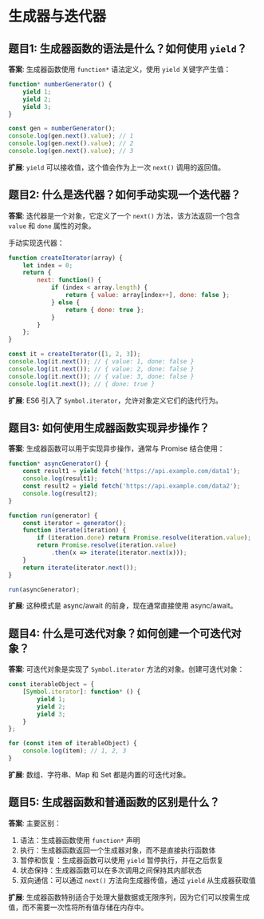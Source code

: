 # 生成器与迭代器

## 题目1: 生成器函数的语法是什么？如何使用 `yield`？
**答案**: 生成器函数使用 `function*` 语法定义，使用 `yield` 关键字产生值：

```javascript
function* numberGenerator() {
    yield 1;
    yield 2;
    yield 3;
}

const gen = numberGenerator();
console.log(gen.next().value); // 1
console.log(gen.next().value); // 2
console.log(gen.next().value); // 3
````


**扩展**: `yield` 可以接收值，这个值会作为上一次 `next()` 调用的返回值。

## 题目2: 什么是迭代器？如何手动实现一个迭代器？
**答案**: 迭代器是一个对象，它定义了一个 `next()` 方法，该方法返回一个包含 `value` 和 `done` 属性的对象。

手动实现迭代器：
```javascript
function createIterator(array) {
    let index = 0;
    return {
        next: function() {
            if (index < array.length) {
                return { value: array[index++], done: false };
            } else {
                return { done: true };
            }
        }
    };
}

const it = createIterator([1, 2, 3]);
console.log(it.next()); // { value: 1, done: false }
console.log(it.next()); // { value: 2, done: false }
console.log(it.next()); // { value: 3, done: false }
console.log(it.next()); // { done: true }
```


**扩展**: ES6 引入了 `Symbol.iterator`，允许对象定义它们的迭代行为。

## 题目3: 如何使用生成器函数实现异步操作？
**答案**: 生成器函数可以用于实现异步操作，通常与 Promise 结合使用：

```javascript
function* asyncGenerator() {
    const result1 = yield fetch('https://api.example.com/data1');
    console.log(result1);
    const result2 = yield fetch('https://api.example.com/data2');
    console.log(result2);
}

function run(generator) {
    const iterator = generator();
    function iterate(iteration) {
        if (iteration.done) return Promise.resolve(iteration.value);
        return Promise.resolve(iteration.value)
            .then(x => iterate(iterator.next(x)));
    }
    return iterate(iterator.next());
}

run(asyncGenerator);
```


**扩展**: 这种模式是 async/await 的前身，现在通常直接使用 async/await。

## 题目4: 什么是可迭代对象？如何创建一个可迭代对象？
**答案**: 可迭代对象是实现了 `Symbol.iterator` 方法的对象。创建可迭代对象：

```javascript
const iterableObject = {
    [Symbol.iterator]: function* () {
        yield 1;
        yield 2;
        yield 3;
    }
};

for (const item of iterableObject) {
    console.log(item); // 1, 2, 3
}
```


**扩展**: 数组、字符串、Map 和 Set 都是内置的可迭代对象。

## 题目5: 生成器函数和普通函数的区别是什么？
**答案**: 
主要区别：
1. 语法：生成器函数使用 `function*` 声明
2. 执行：生成器函数返回一个生成器对象，而不是直接执行函数体
3. 暂停和恢复：生成器函数可以使用 `yield` 暂停执行，并在之后恢复
4. 状态保持：生成器函数可以在多次调用之间保持其内部状态
5. 双向通信：可以通过 `next()` 方法向生成器传值，通过 `yield` 从生成器获取值

**扩展**: 生成器函数特别适合于处理大量数据或无限序列，因为它们可以按需生成值，而不需要一次性将所有值存储在内存中。
````